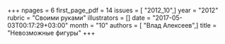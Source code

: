 +++
npages = 6
first_page_pdf = 14
issues = [ "2012_10",]
year = "2012"
rubric = "Своими руками"
illustrators = []
date = "2017-05-03T00:17:29+03:00"
month = "10"
authors = [ "Влад Алексеев",]
title = "Невозможные фигуры"
+++
